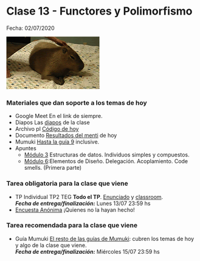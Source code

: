 # Clase 13 - Functores y Polimorfismo

Fecha: 02/07/2020

![relajarse.gif](./assets/relajarse.gif)



### Materiales que dan soporte a los temas de hoy

* Google Meet  En el link de siempre.
* Diapos	Las [diapos](https://docs.google.com/presentation/d/1DMgsMn6mRs5HOFYXIdIbFkbSur94AhxWmxJsb0Hm7UU/edit?usp=sharing) de la clase
* Archivo pl	[Código de hoy](./assets/jugadores.pl)
* Documento [Resultados del menti](./assets/Clase%2013%20-%20Logico.pdf) de hoy
* Mumuki	[Hasta la guía 9](https://mumuki.io/pdep-utn/chapters/436-programacion-logica) inclusive.
* Apuntes 	
  * [Módulo 3](https://drive.google.com/open?id=1GGair_St5yWvItKRZH-FY_X2CdDREr60TrsV0zSiO5I) Estructuras de datos. Individuos simples y compuestos.
  * [Módulo 6](https://drive.google.com/open?id=1eWnjBoiQTRJKx4THhmPnGYbBWTDlgx4Fph18GPtIqC0):Elementos de Diseño. Delegación. Acoplamiento. Code smells. (Primera parte)

### Tarea obligatoria para la clase que viene 

* TP Individual	TP2 TEG **Todo el TP**. [Enunciado](https://docs.google.com/document/d/12RK1DhOHEH9PgKYJo3zH_trn1fOn8jB9bg304ZLMXbQ/edit?usp=sharing) y [classroom](https://classroom.github.com/a/Gpa7wf3r).  
***Fecha de entrega/finalización:*** Lunes 13/07 23:59 hs
*  [Encuesta Anónima](https://docs.google.com/forms/d/e/1FAIpQLSdRtr4mHVwidjlCum1SCxGB1zafdFlQTmMZT4VyKDLwQd3-bg/viewform) ¡Quienes no la hayan hecho!


### Tarea recomendada para la clase que viene

* Guía Mumuki	[El resto de las guías de Mumuki](https://mumuki.io/pdep-utn/chapters/436-programacion-logica): cubren los temas de hoy y algo de la clase que viene.  
***Fecha de entrega/finalización:*** Miércoles 15/07 23:59 hs   
